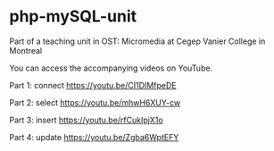 # php-mySQL-unit
Part of a teaching unit in OST: Micromedia at Cegep Vanier College in Montreal

You can access the accompanying videos on YouTube.

Part 1: connect https://youtu.be/CI1DIMfpeDE

Part 2: select https://youtu.be/mhwH6XUY-cw

Part 3: insert https://youtu.be/rfCukIpjX1o

Part 4: update https://youtu.be/Zgba6WptEFY
